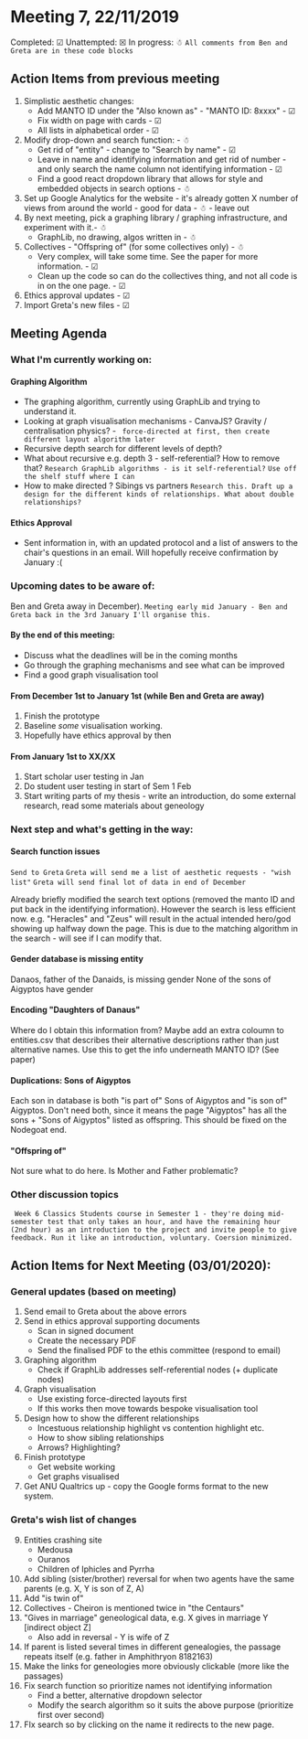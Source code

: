 # Meeting 7, 22/11/2019

Completed: &#9745;
Unattempted: &#9746;
In progress: &#9731;
``` All comments from Ben and Greta are in these code blocks ```

## Action Items from previous meeting

1. Simplistic aesthetic changes:
    * Add MANTO ID under the "Also known as" - "MANTO ID: 8xxxx" - &#9745;
    * Fix width on page with cards - &#9745;
    * All lists in alphabetical order - &#9745;
2. Modify drop-down and search function: - &#9731;
    * Get rid of "entity" - change to "Search by name" - &#9745;
    * Leave in name and identifying information and get rid of number - and only search the name column not identifying information - &#9745;
    * Find a good react dropdown library that allows for style and embedded objects in search options - &#9731;
3. Set up Google Analytics for the website - it's already gotten X number of views from around the world - good for data - &#9731; - leave out
4. By next meeting, pick a graphing library / graphing infrastructure, and experiment with it.- &#9731;
    - GraphLib, no drawing, algos written in - &#9731;
5. Collectives - "Offspring of" (for some collectives only) - &#9731;
    - Very complex, will take some time. See the paper for more information. - &#9745;
    - Clean up the code so can do the collectives thing, and not all code is in on the one page. - &#9745;
6. Ethics approval updates - &#9745;
7. Import Greta's new files - &#9745;


## Meeting Agenda

### What I'm currently working on:

#### Graphing Algorithm
* The graphing algorithm, currently using GraphLib and trying to understand it. 
* Looking at graph visualisation mechanisms - CanvaJS? Gravity / centralisation physics? - ``` force-directed at first, then create different layout algorithm later```
* Recursive depth search for different levels of depth?
* What about recursive e.g. depth 3 - self-referential? How to remove that?
``` Research GraphLib algorithms - is it self-referential? ```
``` Use off the shelf stuff where I can ```
* How to make directed ? Sibings vs partners
``` Research this. Draft up a design for the different kinds of relationships. What about double relationships? ```

#### Ethics Approval
* Sent information in, with an updated protocol and a list of answers to the chair's questions in an email. Will hopefully receive confirmation by January :(

### Upcoming dates to be aware of:

Ben and Greta away in December).
``` Meeting early mid January - Ben and Greta back in the 3rd January I'll organise this. ```

#### By the end of this meeting:
* Discuss what the deadlines will be in the coming months
* Go through the graphing mechanisms and see what can be improved
* Find a good graph visualisation tool

#### From December 1st to January 1st (while Ben and Greta are away)
1. Finish the prototype
2. Baseline *some* visualisation working.
3. Hopefully have ethics approval by then

#### From January 1st to XX/XX
1. Start scholar user testing in Jan
2. Do student user testing in start of Sem 1 Feb
3. Start writing parts of my thesis - write an introduction, do some external research, read some materials about geneology

### Next step and what's getting in the way:

#### Search function issues
``` Send to Greta ```
``` Greta will send me a list of aesthetic requests - "wish list" ```
``` Greta will send final lot of data in end of December ```

Already briefly modified the search text options (removed the manto ID and put back in the identifying information). However the search is less efficient now.
e.g. "Heracles" and "Zeus" will result in the actual intended hero/god showing up halfway down the page. 
This is due to the matching algorithm in the search - will see if I can modify that.

#### Gender database is missing entity
Danaos, father of the Danaids, is missing gender
None of the sons of Aigyptos have gender

#### Encoding "Daughters of Danaus"
Where do I obtain this information from?
Maybe add an extra coloumn to entities.csv that describes their alternative descriptions rather than just alternative names. Use this to get the info underneath MANTO ID? 
(See paper)

#### Duplications: Sons of Aigyptos
Each son in database is both "is part of" Sons of Aigyptos and "is son of" Aigyptos. Don't need both, since it means the page "Aigyptos" has all the sons + "Sons of Aigyptos" listed as offspring. This should be fixed on the Nodegoat end.

#### "Offspring of"
Not sure what to do here. Is Mother and Father problematic?


### Other discussion topics

``` Week 6 Classics Students course in Semester 1 - they're doing mid-semester test that only takes an hour, and have the remaining hour (2nd hour) as an introduction to the project and invite people to give feedback. Run it like an introduction, voluntary. Coersion minimized.```

## Action Items for Next Meeting (03/01/2020):

### General updates (based on meeting)
1. Send email to Greta about the above errors
2. Send in ethics approval supporting documents
    - Scan in signed document
    - Create the necessary PDF
    - Send the finalised PDF to the ethis committee (respond to email)
4. Graphing algorithm
    - Check if GraphLib addresses self-referential nodes (+ duplicate nodes)
5. Graph visualisation
    - Use existing force-directed layouts first
    - If this works then move towards bespoke visualisation tool
6. Design how to show the different relationships
    - Incestuous relationship highlight vs contention highlight etc.
    - How to show sibling relationships
    - Arrows? Highlighting?
7. Finish prototype
    - Get website working
    - Get graphs visualised
8. Get ANU Qualtrics up - copy the Google forms format to the new system.

### Greta's wish list of changes

9. Entities crashing site
    - Medousa
    - Ouranos
    - Children of Iphicles and Pyrrha
10. Add sibling (sister/brother) reversal for when two agents have the same parents (e.g. X, Y is son of Z, A)
11. Add "is twin of"
12. Collectives - Cheiron is mentioned twice in "the Centaurs"
13. "Gives in marriage" geneological data, e.g. X gives in marriage Y [indirect object Z]
    - Also add in reversal -  Y is wife of Z
14. If parent is listed several times in different genealogies, the passage repeats itself (e.g. father in Amphithryon 8182163)
15. Make the links for geneologies more obviously clickable (more like the passages)
16. Fix search function so prioritize names not identifying information
    - Find a better, alternative dropdown selector
    - Modify the search algorithm so it suits the above purpose (prioritize first over second)
17. FIx search so by clicking on the name it redirects to the new page.

    
    


